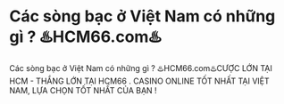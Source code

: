 # Các sòng bạc ở Việt Nam có những gì ? ♨️HCM66.com♨️

Các sòng bạc ở Việt Nam có những gì ? ♨️HCM66.com♨️CƯỢC LỚN TẠI HCM - THẮNG LỚN TẠI HCM66 . CASINO ONLINE TỐT NHẤT TẠI VIỆT NAM, LỰA CHỌN TỐT NHẤT CỦA BẠN !